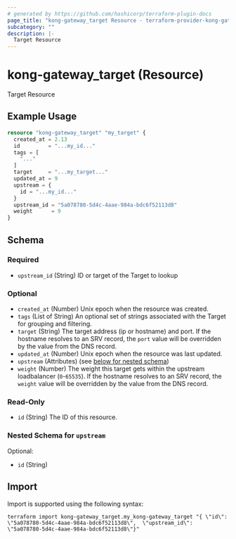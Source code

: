 ```yaml
---
# generated by https://github.com/hashicorp/terraform-plugin-docs
page_title: "kong-gateway_target Resource - terraform-provider-kong-gateway"
subcategory: ""
description: |-
  Target Resource
---
```


# kong-gateway_target (Resource)

Target Resource

## Example Usage

```terraform
resource "kong-gateway_target" "my_target" {
  created_at = 2.13
  id         = "...my_id..."
  tags = [
    "..."
  ]
  target     = "...my_target..."
  updated_at = 9
  upstream = {
    id = "...my_id..."
  }
  upstream_id = "5a078780-5d4c-4aae-984a-bdc6f52113d8"
  weight      = 9
}
```

<!-- schema generated by tfplugindocs -->
## Schema

### Required

- `upstream_id` (String) ID or target of the Target to lookup

### Optional

- `created_at` (Number) Unix epoch when the resource was created.
- `tags` (List of String) An optional set of strings associated with the Target for grouping and filtering.
- `target` (String) The target address (ip or hostname) and port. If the hostname resolves to an SRV record, the `port` value will be overridden by the value from the DNS record.
- `updated_at` (Number) Unix epoch when the resource was last updated.
- `upstream` (Attributes) (see [below for nested schema](#nestedatt--upstream))
- `weight` (Number) The weight this target gets within the upstream loadbalancer (`0`-`65535`). If the hostname resolves to an SRV record, the `weight` value will be overridden by the value from the DNS record.

### Read-Only

- `id` (String) The ID of this resource.

<a id="nestedatt--upstream"></a>
### Nested Schema for `upstream`

Optional:

- `id` (String)

## Import

Import is supported using the following syntax:

```shell
terraform import kong-gateway_target.my_kong-gateway_target "{ \"id\": \"5a078780-5d4c-4aae-984a-bdc6f52113d8\",  \"upstream_id\": \"5a078780-5d4c-4aae-984a-bdc6f52113d8\"}"
```
